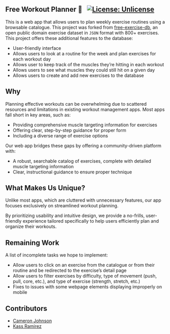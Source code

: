 ## Free Workout Planner 💪  &nbsp; [![License: Unlicense](https://img.shields.io/badge/license-Unlicense-blue.svg)](http://unlicense.org/)

This is a web app that allows users to plan weekly exercise routines using a browsable catalogue. This project was forked from [free-exercise-db](https://github.com/yuhonas/free-exercise-db), an open public domain exercise dataset in `JSON` format with 800+ exercises. This project offers these additional features to the database:
- User-friendly interface
- Allows users to look at a routine for the week and plan exercises for each workout day
- Allows user to keep track of the muscles they’re hitting in each workout
- Allows users to see what muscles they could still hit on a given day
- Allows users to create and add new exercises to the database

## Why
Planning effective workouts can be overwhelming due to scattered resources and limitations in existing workout management apps. Most apps fall short in key areas, such as:
- Providing comprehensive muscle targeting information for exercises
- Offering clear, step-by-step guidance for proper form
- Including a diverse range of exercise options

Our web app bridges these gaps by offering a community-driven platform with:
- A robust, searchable catalog of exercises, complete with detailed muscle targeting information
- Clear, instructional guidance to ensure proper technique

## What Makes Us Unique?
Unlike most apps, which are cluttered with unnecessary features, our app focuses exclusively on streamlined workout planning.

By prioritizing usability and intuitive design, we provide a no-frills, user-friendly experience tailored specifically to help users efficiently plan and organize their workouts.

## Remaining Work
A list of incomplete tasks we hope to implement:
- Allow users to click on an exercise from the catalogue or from their routine and be redirected to the exercise’s detail page
- Allow users to filter exercises by difficulty, type of movement (push, pull, core, etc.), and type of exercise (strength, stretch, etc.)
- Fixes to issues with some webpage elements displaying improperly on mobile

## Contributors
- [Cameron Johnson](https://github.com/c-johns51)
- [Kass Ramirez](https://github.com/KassperKassifer)

